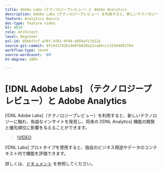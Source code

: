 ```yaml
---
title: Adobe Labs（テクノロジープレビュー）と Adobe Analytics
description: Adobe Labs（テクノロジープレビュー）を利用すると、新しいテクノロジーに触れ、有益なインサイトを発見し、将来の Analytics 機能の開発と優先順位に影響を与えることができます。
feature: Analytics Basics
doc-type: feature video
kt: 4818
role: Architect
level: Beginner
exl-id: 05bbfccf-a76f-4f01-9f44-a959afc7d12a
source-git-commit: 8fc641743bc9e07b838a22ca64ccc15344d52764
workflow-type: tm+mt
source-wordcount: '89'
ht-degree: 100%

---
```


# [!DNL Adobe Labs] （テクノロジープレビュー）と Adobe Analytics

[!DNL Adobe Labs]（テクノロジープレビュー）を利用すると、新しいテクノロジーに触れ、有益なインサイトを発見し、将来の [!DNL Analytics] 機能の開発と優先順位に影響を与えることができます。

>[!VIDEO](https://video.tv.adobe.com/v/32841/?quality=12&learn=on)

[!DNL Labs] プロトタイプを使用すると、独自のビジネス用途やデータのコンテキスト内で機能を評価できます。

詳しくは、[ドキュメント](https://experienceleague.adobe.com/docs/analytics/analyze/tech-previews/overview.html?lang=ja) を参照してください。
